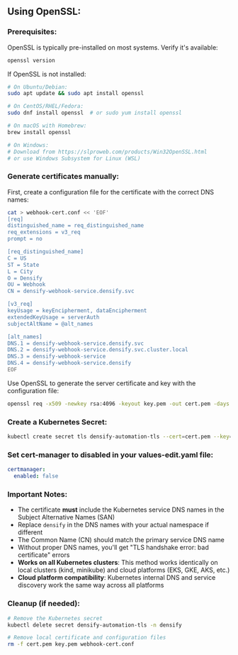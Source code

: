## Using OpenSSL:

### Prerequisites:

OpenSSL is typically pre-installed on most systems. Verify it's available:
```bash
openssl version
```

If OpenSSL is not installed:
```bash
# On Ubuntu/Debian:
sudo apt update && sudo apt install openssl

# On CentOS/RHEL/Fedora:
sudo dnf install openssl  # or sudo yum install openssl

# On macOS with Homebrew:
brew install openssl

# On Windows:
# Download from https://slproweb.com/products/Win32OpenSSL.html
# or use Windows Subsystem for Linux (WSL)
```

### Generate certificates manually:

First, create a configuration file for the certificate with the correct DNS names:
```bash
cat > webhook-cert.conf << 'EOF'
[req]
distinguished_name = req_distinguished_name
req_extensions = v3_req
prompt = no

[req_distinguished_name]
C = US
ST = State
L = City
O = Densify
OU = Webhook
CN = densify-webhook-service.densify.svc

[v3_req]
keyUsage = keyEncipherment, dataEncipherment
extendedKeyUsage = serverAuth
subjectAltName = @alt_names

[alt_names]
DNS.1 = densify-webhook-service.densify.svc
DNS.2 = densify-webhook-service.densify.svc.cluster.local
DNS.3 = densify-webhook-service
DNS.4 = densify-webhook-service.densify
EOF
```

Use OpenSSL to generate the server certificate and key with the configuration file:
```bash
openssl req -x509 -newkey rsa:4096 -keyout key.pem -out cert.pem -days 365 -nodes -config webhook-cert.conf -extensions v3_req
```

### Create a Kubernetes Secret:
```bash
kubectl create secret tls densify-automation-tls --cert=cert.pem --key=key.pem -n densify
```

### Set cert-manager to disabled in your values-edit.yaml file:
```yaml
certmanager:
  enabled: false
```

### Important Notes:
- The certificate **must** include the Kubernetes service DNS names in the Subject Alternative Names (SAN)
- Replace `densify` in the DNS names with your actual namespace if different
- The Common Name (CN) should match the primary service DNS name
- Without proper DNS names, you'll get "TLS handshake error: bad certificate" errors
- **Works on all Kubernetes clusters**: This method works identically on local clusters (kind, minikube) and cloud platforms (EKS, GKE, AKS, etc.)
- **Cloud platform compatibility**: Kubernetes internal DNS and service discovery work the same way across all platforms

### Cleanup (if needed):
```bash
# Remove the Kubernetes secret
kubectl delete secret densify-automation-tls -n densify

# Remove local certificate and configuration files
rm -f cert.pem key.pem webhook-cert.conf
```
